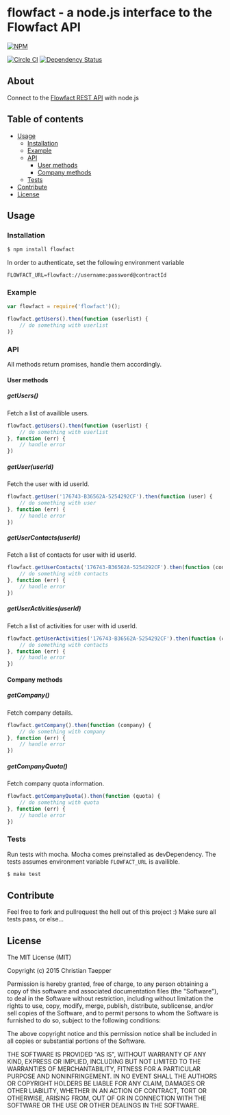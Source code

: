 # flowfact - a node.js interface to the Flowfact API

[![NPM](https://nodei.co/npm/flowfact.png?downloads=true&stars=true)](https://nodei.co/npm/flowfact/)  


[![Circle CI](https://circleci.com/gh/ctaepper/flowfact/tree/master.svg?style=svg)](https://circleci.com/gh/ctaepper/flowfact/tree/master) [![Dependency Status](https://david-dm.org/ctaepper/flowfact.svg)](https://david-dm.org/ctaepper/flowfact)

## About 

Connect to the [Flowfact REST API](http://api.flowfact.de)  with node.js

## Table of contents
- [Usage](#usage)
	- [Installation](#installation)
	- [Example](#example)
	- [API](#api)
		- [User methods](#user-methods)
		- [Company methods](#company-methods)
	- [Tests](#tests)
- [Contribute](#contribute)	
- [License](#license)

## Usage

### Installation

```bash
$ npm install flowfact
```

In order to authenticate, set the following environment variable

```
FLOWFACT_URL=flowfact://username:password@contractId
```

### Example

```js
var flowfact = require('flowfact')();

flowfact.getUsers().then(function (userlist) {
	// do something with userlist
)}
```

### API

All methods return promises, handle them accordingly.

#### User methods

##### getUsers()
Fetch a list of availible users.
```js
flowfact.getUsers().then(function (userlist) {
	// do something with userlist
}, function (err) {
	// handle error
})
```

##### getUser(userId)
Fetch the user with id userId. 
```js
flowfact.getUser('176743-B36562A-5254292CF').then(function (user) {
	// do something with user
}, function (err) {
	// handle error
})
```

##### getUserContacts(userId)
Fetch a list of contacts for user with id userId. 
```js
flowfact.getUserContacts('176743-B36562A-5254292CF').then(function (contacts) {
	// do something with contacts
}, function (err) {
	// handle error
})
```

##### getUserActivities(userId)
Fetch a list of activities for user with id userId. 
```js
flowfact.getUserActivities('176743-B36562A-5254292CF').then(function (contacts) {
	// do something with contacts
}, function (err) {
	// handle error
})
```

#### Company methods

##### getCompany()
Fetch company details.
```js
flowfact.getCompany().then(function (company) {
	// do something with company
}, function (err) {
	// handle error
})
```

##### getCompanyQuota()
Fetch company quota information.
```js
flowfact.getCompanyQuota().then(function (quota) {
	// do something with quota
}, function (err) {
	// handle error
})
```

### Tests

Run tests with mocha. Mocha comes preinstalled as devDependency. The tests assumes environment variable `FLOWFACT_URL` is availible.
```bash
$ make test
``` 

## Contribute

Feel free to fork and pullrequest the hell out of this project :)
Make sure all tests pass, or else...

## License

The MIT License (MIT)

Copyright (c) 2015 Christian Taepper

Permission is hereby granted, free of charge, to any person obtaining a copy
of this software and associated documentation files (the "Software"), to deal
in the Software without restriction, including without limitation the rights
to use, copy, modify, merge, publish, distribute, sublicense, and/or sell
copies of the Software, and to permit persons to whom the Software is
furnished to do so, subject to the following conditions:

The above copyright notice and this permission notice shall be included in
all copies or substantial portions of the Software.

THE SOFTWARE IS PROVIDED "AS IS", WITHOUT WARRANTY OF ANY KIND, EXPRESS OR
IMPLIED, INCLUDING BUT NOT LIMITED TO THE WARRANTIES OF MERCHANTABILITY,
FITNESS FOR A PARTICULAR PURPOSE AND NONINFRINGEMENT. IN NO EVENT SHALL THE
AUTHORS OR COPYRIGHT HOLDERS BE LIABLE FOR ANY CLAIM, DAMAGES OR OTHER
LIABILITY, WHETHER IN AN ACTION OF CONTRACT, TORT OR OTHERWISE, ARISING FROM,
OUT OF OR IN CONNECTION WITH THE SOFTWARE OR THE USE OR OTHER DEALINGS IN
THE SOFTWARE.
